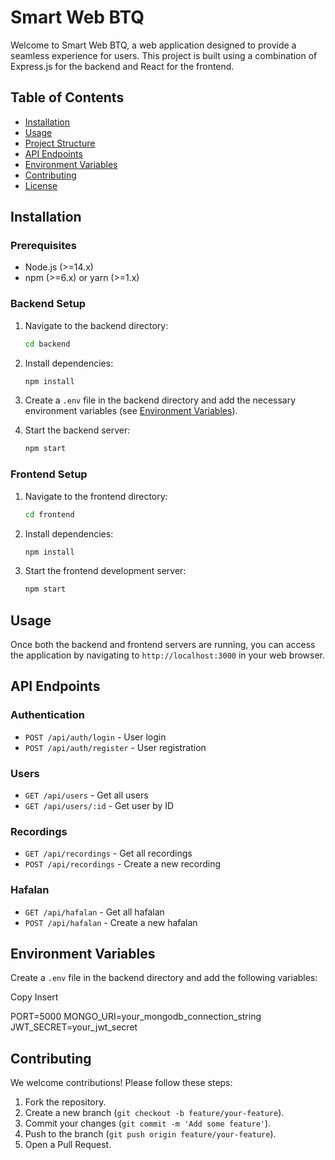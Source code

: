 # Smart Web BTQ

Welcome to Smart Web BTQ, a web application designed to provide a seamless experience for users. This project is built using a combination of Express.js for the backend and React for the frontend.

## Table of Contents

- [Installation](#installation)
- [Usage](#usage)
- [Project Structure](#project-structure)
- [API Endpoints](#api-endpoints)
- [Environment Variables](#environment-variables)
- [Contributing](#contributing)
- [License](#license)

## Installation

### Prerequisites

- Node.js (>=14.x)
- npm (>=6.x) or yarn (>=1.x)

### Backend Setup

1. Navigate to the backend directory:
    ```sh
    cd backend
    ```

2. Install dependencies:
    ```sh
    npm install
    ```

3. Create a `.env` file in the backend directory and add the necessary environment variables (see [Environment Variables](#environment-variables)).

4. Start the backend server:
    ```sh
    npm start
    ```

### Frontend Setup

1. Navigate to the frontend directory:
    ```sh
    cd frontend
    ```

2. Install dependencies:
    ```sh
    npm install
    ```

3. Start the frontend development server:
    ```sh
    npm start
    ```

## Usage

Once both the backend and frontend servers are running, you can access the application by navigating to `http://localhost:3000` in your web browser.

## API Endpoints

### Authentication

- `POST /api/auth/login` - User login
- `POST /api/auth/register` - User registration

### Users

- `GET /api/users` - Get all users
- `GET /api/users/:id` - Get user by ID

### Recordings

- `GET /api/recordings` - Get all recordings
- `POST /api/recordings` - Create a new recording

### Hafalan

- `GET /api/hafalan` - Get all hafalan
- `POST /api/hafalan` - Create a new hafalan

## Environment Variables

Create a `.env` file in the backend directory and add the following variables:

Copy
Insert

PORT=5000 MONGO_URI=your_mongodb_connection_string JWT_SECRET=your_jwt_secret


## Contributing

We welcome contributions! Please follow these steps:

1. Fork the repository.
2. Create a new branch (`git checkout -b feature/your-feature`).
3. Commit your changes (`git commit -m 'Add some feature'`).
4. Push to the branch (`git push origin feature/your-feature`).
5. Open a Pull Request.
